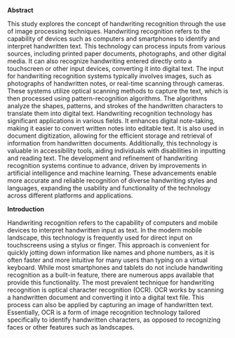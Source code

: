 **Abstract**

This study explores the concept of handwriting recognition through the use of image processing techniques. 
Handwriting recognition refers to the capability of devices such as computers and smartphones to identify 
and interpret handwritten text. This technology can process inputs from various sources, including printed 
paper documents, photographs, and other digital media. It can also recognize handwriting entered directly 
onto a touchscreen or other input devices, converting it into digital text. The input for handwriting 
recognition systems typically involves images, such as photographs of handwritten notes, or real-time 
scanning through cameras. These systems utilize optical scanning methods to capture the text, which is then 
processed using pattern-recognition algorithms. The algorithms analyze the shapes, patterns, and strokes of 
the handwritten characters to translate them into digital text. Handwriting recognition technology has 
significant applications in various fields. It enhances digital note-taking, making it easier to convert written 
notes into editable text. It is also used in document digitization, allowing for the efficient storage and 
retrieval of information from handwritten documents. Additionally, this technology is valuable in 
accessibility tools, aiding individuals with disabilities in inputting and reading text. The development and 
refinement of handwriting recognition systems continue to advance, driven by improvements in artificial 
intelligence and machine learning. These advancements enable more accurate and reliable recognition of 
diverse handwriting styles and languages, expanding the usability and functionality of the technology across 
different platforms and applications.

**Introduction**

Handwriting recognition refers to the capability of computers and mobile devices to interpret handwritten 
input as text. In the modern mobile landscape, this technology is frequently used for direct input on 
touchscreens using a stylus or finger. This approach is convenient for quickly jotting down information like 
names and phone numbers, as it is often faster and more intuitive for many users than typing on a virtual 
keyboard. While most smartphones and tablets do not include handwriting recognition as a built-in feature, 
there are numerous apps available that provide this functionality.
The most prevalent technique for handwriting recognition is optical character recognition (OCR). OCR 
works by scanning a handwritten document and converting it into a digital text file. This process can also 
be applied by capturing an image of handwritten text. Essentially, OCR is a form of image recognition 
technology tailored specifically to identify handwritten characters, as opposed to recognizing faces or other 
features such as landscapes.
